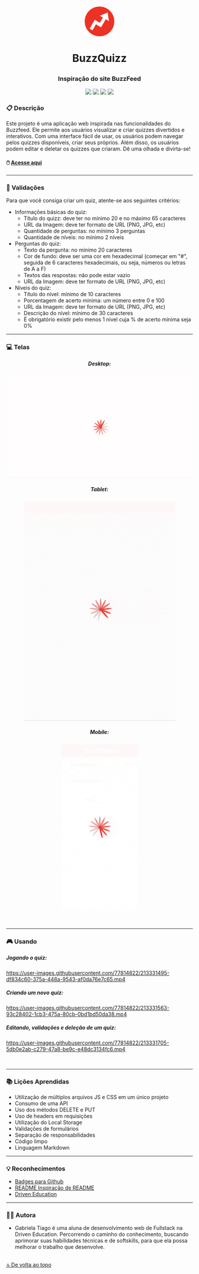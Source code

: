<p align="center">
<img src="src/assets/img/buzzfeed-icon.png" height="80px"/>
</p>

# <p align = "center">BuzzQuizz</p>

### <p align = "center">Inspiração do site BuzzFeed </p>

<p align = "center">
   <img src="https://img.shields.io/badge/HTML5-E34F26?style=for-the-badge&logo=html5&logoColor=white" heigth="30px"/>
   <img src="https://img.shields.io/badge/CSS3-1572B6?style=for-the-badge&logo=css3&logoColor=white" height="30px"/>
    <img src="https://img.shields.io/badge/JavaScript-F7DF1E?style=for-the-badge&logo=javascript&logoColor=black" height="30px"/>
   <img src="https://img.shields.io/badge/prettier-1A2C34?style=for-the-badge&logo=prettier&logoColor=F7BA3E" heigth="30px"/>
</p>

### :clipboard: Descrição

Este projeto é uma aplicação web inspirada nas funcionalidades do Buzzfeed. Ele permite aos usuários visualizar e criar quizzes divertidos e interativos. Com uma interface fácil de usar, os usuários podem navegar pelos quizzes disponíveis, criar seus próprios. Além disso, os usuários podem editar e deletar os quizzes que criaram. Dê uma olhada e divirta-se!

#### 🖱️ [Acesse aqui](https://gabrielatiago.github.io/BuzzQuizz/)

---

### 🚨 Validações

Para que você consiga criar um quiz, atente-se aos seguintes critérios:

- Informações básicas do quiz:
  - Título do quizz: deve ter no mínimo 20 e no máximo 65 caracteres
  - URL da Imagem: deve ter formato de URL (PNG, JPG, etc)
  - Quantidade de perguntas: no mínimo 3 perguntas
  - Quantidade de níveis: no mínimo 2 níveis
- Perguntas do quiz:
  - Texto da pergunta: no mínimo 20 caracteres
  - Cor de fundo: deve ser uma cor em hexadecimal (começar em "#", seguida de 6 caracteres hexadecimais, ou seja, números ou letras de A a F)
  - Textos das respostas: não pode estar vazio
  - URL da Imagem: deve ter formato de URL (PNG, JPG, etc)
- Níveis do quiz:
  - Título do nível: mínimo de 10 caracteres
  - Porcentagem de acerto mínima: um número entre 0 e 100
  - URL da Imagem: deve ter formato de URL (PNG, JPG, etc)
  - Descrição do nível: mínimo de 30 caracteres
  - É obrigatório existir pelo menos 1 nível cuja % de acerto mínima seja 0%

---

### :computer: Telas

<div align="center">
    <h5>Desktop:</h5>
    <img src="src/assets/screen/large-screen.gif" alt="viewing the app on a large screen">
    <h5>Tablet:</h5>
    <img src="src/assets/screen/medium-screen.gif" alt="viewing the app on a medium screen">
    <h5>Mobile:</h5>
    <img src="src/assets/screen/mobile-screen.gif" alt="viewing the app on a small screen">
</div>

$~$

---

### 🎮 Usando

##### Jogando o quiz:

https://user-images.githubusercontent.com/77814822/213331495-df834c60-375a-448a-9543-af0da76e7c65.mp4


##### Criando um novo quiz:

https://user-images.githubusercontent.com/77814822/213331563-93c28402-1cb3-475a-80cb-0bd1bd50da38.mp4


##### Editando, validações e deleção de um quiz:

https://user-images.githubusercontent.com/77814822/213331705-5db0e2ab-c279-47a8-be9c-e48dc3134fc6.mp4

$~$

---

### :books: Lições Aprendidas

- Utilização de múltiplos arquivos JS e CSS em um único projeto
- Consumo de uma API
- Uso dos métodos DELETE e PUT
- Uso de headers em requisições
- Utilização do Local Storage
- Validações de formulários
- Separação de responsabilidades
- Código limpo
- Linguagem Markdown

---

### :bulb: Reconhecimentos

- [Badges para Github](https://github.com/alexandresanlim/Badges4-README.md-Profile#-database-)
- [README Inspiração de README](https://gist.github.com/luanalessa/7f98467a5ed62d00dcbde67d4556a1e4#file-readme-md)
- [Driven Education](https://www.driven.com.br)

---

### 👩‍🦱 Autora

- Gabriela Tiago é uma aluna de desenvolvimento web de Fullstack na Driven Education. Percorrendo o caminho do conhecimento, buscando aprimorar suas habilidades técnicas e de softskills, para que ela possa melhorar o trabalho que desenvolve.

<br>[🔝 De volta ao topo](#buzzquizz)<br>
